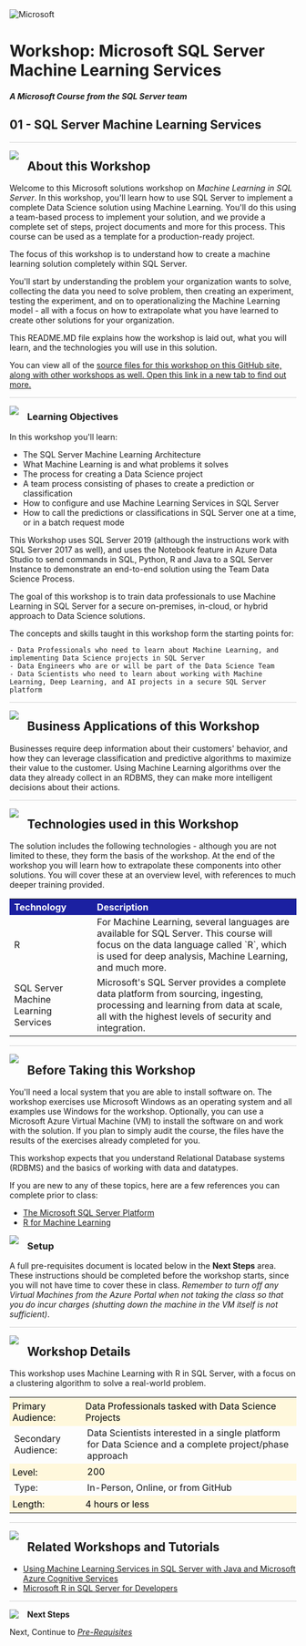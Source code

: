 <img src="https://github.com/Microsoft/sqlworkshops/blob/master/graphics/solutions-microsoft-logo-small.png?raw=true" alt="Microsoft">
<br>

# Workshop: Microsoft SQL Server Machine Learning Services

#### <i>A Microsoft Course from the SQL Server team</i>

## 01 - SQL Server Machine Learning Services

<p style="border-bottom: 1px solid lightgrey;"></p>

<img style="float: left; margin: 0px 15px 15px 0px;" src="https://github.com/Microsoft/sqlworkshops/blob/master/graphics/textbubble.png?raw=true"> <h2>About this Workshop</h2>

Welcome to this Microsoft solutions workshop on *Machine Learning in SQL Server*. In this workshop, you'll learn how to use SQL Server to implement a complete Data Science solution using Machine Learning. You'll do this using a team-based process to implement your solution, and we provide a complete set of steps, project documents and more for this process. This course can be used as a template for a production-ready project.

The focus of this workshop is to understand how to create a machine learning solution completely within SQL Server.

You'll start by understanding the problem your organization wants to solve, collecting the data you need to solve problem, then creating an experiment, testing the experiment, and on to operationalizing the Machine Learning model - all with a focus on how to extrapolate what you have learned to create other solutions for your organization.

This README.MD file explains how the workshop is laid out, what you will learn, and the technologies you will use in this solution.

You can view all of the [source files for this workshop on this GitHub site, along with other workshops as well. Open this link in a new tab to find out more.](https://aka.ms/sqlworkshops)

<p style="border-bottom: 1px solid lightgrey;"></p>

<img style="float: left; margin: 0px 15px 15px 0px;" src="https://github.com/Microsoft/sqlworkshops/blob/master/graphics/checkmark.png?raw=true"> <h3>Learning Objectives</h3>

In this workshop you'll learn:
<br>

- The SQL Server Machine Learning Architecture
- What Machine Learning is and what problems it solves
- The process for creating a Data Science project
- A team process consisting of phases to create a prediction or classification
- How to configure and use Machine Learning Services in SQL Server
- How to call the predictions or classifications in SQL Server one at a time, or in a batch request mode

This Workshop uses SQL Server 2019 (although the instructions work with SQL Server 2017 as well), and uses the Notebook feature in Azure Data Studio to send commands in SQL, Python, R and Java to a SQL Server Instance to demonstrate an end-to-end solution using the Team Data Science Process.  

The goal of this workshop is to train data professionals to use Machine Learning in SQL Server for a secure on-premises, in-cloud, or hybrid approach to Data Science solutions.

The concepts and skills taught in this workshop form the starting points for:

    - Data Professionals who need to learn about Machine Learning, and implementing Data Science projects in SQL Server
    - Data Engineers who are or will be part of the Data Science Team
    - Data Scientists who need to learn about working with Machine Learning, Deep Learning, and AI projects in a secure SQL Server platform

<p style="border-bottom: 1px solid lightgrey;"></p>
<img style="float: left; margin: 0px 15px 15px 0px;" src="https://github.com/Microsoft/sqlworkshops/blob/master/graphics/building1.png?raw=true"> <h2>Business Applications of this Workshop</h2>

Businesses require deep information about their customers' behavior, and how they can leverage classification and predictive algorithms to maximize their value to the customer.  Using Machine Learning algorithms over the data they already collect in an RDBMS, they can make more intelligent decisions about their actions.

<p style="border-bottom: 1px solid lightgrey;"></p>

<img style="float: left; margin: 0px 15px 15px 0px;" src="https://github.com/Microsoft/sqlworkshops/blob/master/graphics/listcheck.png?raw=true"> <h2>Technologies used in this Workshop</h2>

The solution includes the following technologies - although you are not limited to these, they form the basis of the workshop. At the end of the workshop you will learn how to extrapolate these components into other solutions. You will cover these at an overview level, with references to much deeper training provided.

 <table style="tr:nth-child(even) {background-color: #f2f2f2;}; text-align: left; display: table; border-collapse: collapse; border-spacing: 2px; border-color: gray;">

  <tr><th style="background-color: #1b20a1; color: white;">Technology</th> <th style="background-color: #1b20a1; color: white;">Description</th></tr>

  <tr><td>R</td><td>For Machine Learning, several languages are available for SQL Server. This course will focus on the data language called `R`, which is used for deep analysis, Machine Learning, and much more.</td></tr>
  <tr><td>SQL Server Machine Learning Services</td><td>Microsoft's SQL Server provides a complete data platform from sourcing, ingesting, processing and learning from data at scale, all with the highest levels of security and integration.</td></tr>

</table>

<p style="border-bottom: 1px solid lightgrey;"></p>

<img style="float: left; margin: 0px 15px 15px 0px;" src="https://github.com/Microsoft/sqlworkshops/blob/master/graphics/owl.png?raw=true"> <h2>Before Taking this Workshop</h2>

You'll need a local system that you are able to install software on. The workshop exercises use Microsoft Windows as an operating system and all examples use Windows for the workshop. Optionally, you can use a Microsoft Azure Virtual Machine (VM) to install the software on and work with the solution. If you plan to simply audit the course, the files have the results of the exercises already completed for you.

This workshop expects that you understand Relational Database systems (RDBMS) and the basics of working with data and datatypes.

If you are new to any of these topics, here are a few references you can complete prior to class:

-  [The Microsoft SQL Server Platform](https://www.microsoft.com/en-us/learning/sql-training.aspx)
-  [R for Machine Learning](https://www.edx.org/course/introduction-to-r-for-data-science-2)

<img style="float: left; margin: 0px 15px 15px 0px;" src="https://github.com/Microsoft/sqlworkshops/blob/master/graphics/bulletlist.png?raw=true"> <h3>Setup</h3>

A full pre-requisites document is located below in the <b>Next Steps</b> area. These instructions should be completed before the workshop starts, since you will not have time to cover these in class. <i>Remember to turn off any Virtual Machines from the Azure Portal when not taking the class so that you do incur charges (shutting down the machine in the VM itself is not sufficient)</i>.

<p style="border-bottom: 1px solid lightgrey;"></p>

<img style="float: left; margin: 0px 15px 15px 0px;" src="https://github.com/Microsoft/sqlworkshops/blob/master/graphics/education1.png?raw=true"> <h2>Workshop Details</h2>

This workshop uses Machine Learning with R in SQL Server, with a focus on a clustering algorithm to solve a real-world problem.

<table style="tr:nth-child(even) {background-color: #f2f2f2;}; text-align: left; display: table; border-collapse: collapse; border-spacing: 5px; border-color: gray;">

  <tr><td style="background-color: Cornsilk; color: black; padding: 5px 5px;">Primary Audience:</td><td style="background-color: Cornsilk; color: black; padding: 5px 5px;"> Data Professionals tasked with Data Science Projects</td></tr>
  <tr><td>Secondary Audience:</td><td> Data Scientists interested in a single platform for Data Science and a complete project/phase approach</td></tr>
  <tr><td style="background-color: Cornsilk; color: black; padding: 5px 5px;">Level: </td><td style="background-color: Cornsilk; color: black; padding: 5px 5px0;"> 200 </td></tr>
  <tr><td>Type:</td><td>In-Person, Online, or from GitHub</td></tr>
  <tr><td style="background-color: Cornsilk; color: black; padding: 5px 5px;">Length: </td><td style="background-color: Cornsilk; color: black; padding: 5px 5px;"> 4 hours or less</td></tr>

</table>

<p style="border-bottom: 1px solid lightgrey;"></p>

<img style="float: left; margin: 0px 15px 15px 0px;" src="https://github.com/Microsoft/sqlworkshops/blob/master/graphics/pinmap.png?raw=true"> <h2>Related Workshops and Tutorials</h2>

 - [Using Machine Learning Services in SQL Server with Java and Microsoft Azure Cognitive Services](https://github.com/amthomas46/SQL/tree/master/sql-cs-icc)
 - [Microsoft R in SQL Server for Developers](https://docs.microsoft.com/en-us/sql/advanced-analytics/tutorials/sqldev-in-database-r-for-sql-developers?view=sql-server-2017)

<p style="border-bottom: 1px solid lightgrey;"></p>

<p><img style="float: left; margin: 0px 15px 15px 0px;" src="https://github.com/Microsoft/sqlworkshops/blob/master/graphics/geopin.png?raw=true"><b>Next Steps</b></p>

Next, Continue to <a href="https://github.com/microsoft/sqlworkshops-sqlmlsvc/00-Prerequisites.md" target="_blank"><i> Pre-Requisites</i></a>